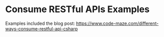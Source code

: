 # Consume RESTful APIs Examples

Examples included the blog post: https://www.code-maze.com/different-ways-consume-restful-api-csharp
